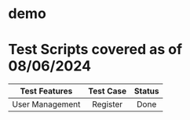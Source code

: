 # demo
# Test Scripts covered as of 08/06/2024

|Test Features|Test Case|Status|
|:-------------:|:---------:|:------:|
|User Management|Register|Done|
